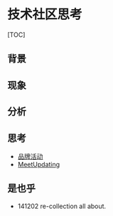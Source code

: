 # 技术社区思考
[TOC]

## 背景

## 现象

## 分析

## 思考

- [品牌活动][1]
- [MeetUpdating][2]

## 是也乎

- 141202 re-collection all about.

[1]:	EventBrand
[2]:	MeetUpdating